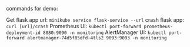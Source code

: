 commands for demo:

Get flask app url: ```minikube service flask-service --url```
crash flask app: ```curl [url]/crash```
Prometheus UI: ```kubectl port-forward prometheus-deployment-id 8080:9090 -n monitoring```
AlertManager UI: ```kubectl port-forward alertmanager-74d5f85dfd-4tls2 9093:9093 -n monitoring```